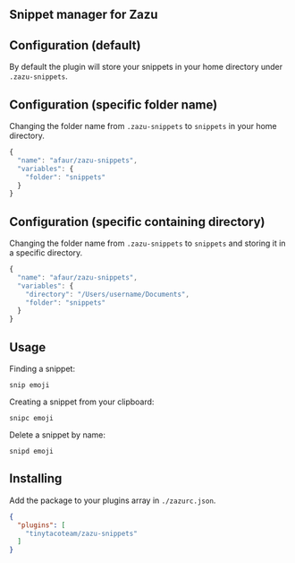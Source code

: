 ## Snippet manager for Zazu

## Configuration (default)

By default the plugin will store your snippets in your home directory under `.zazu-snippets`.

## Configuration (specific folder name)

Changing the folder name from `.zazu-snippets` to `snippets` in your home directory.

~~~ javascript
{
  "name": "afaur/zazu-snippets",
  "variables": {
    "folder": "snippets"
  }
}
~~~

## Configuration (specific containing directory)

Changing the folder name from `.zazu-snippets` to `snippets` and storing it in a specific directory.

~~~ javascript
{
  "name": "afaur/zazu-snippets",
  "variables": {
    "directory": "/Users/username/Documents",
    "folder": "snippets"
  }
}
~~~

## Usage

Finding a snippet:

~~~
snip emoji
~~~

Creating a snippet from your clipboard:

~~~
snipc emoji
~~~

Delete a snippet by name:

~~~
snipd emoji
~~~

## Installing

Add the package to your plugins array in `./zazurc.json`.

~~~ json
{
  "plugins": [
    "tinytacoteam/zazu-snippets"
  ]
}
~~~
